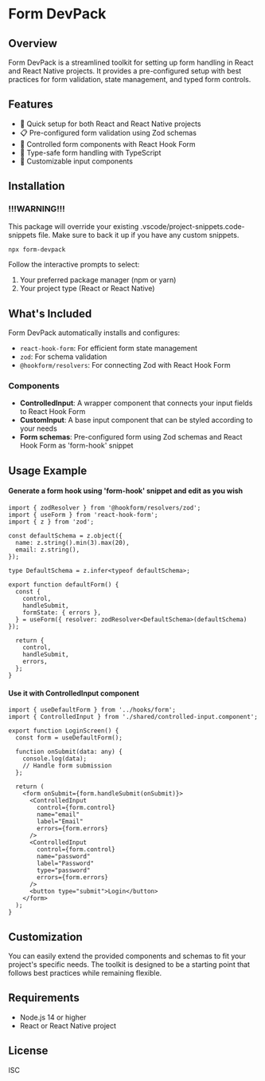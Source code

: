 # Form DevPack

## Overview

Form DevPack is a streamlined toolkit for setting up form handling in React and React Native projects. It provides a pre-configured setup with best practices for form validation, state management, and typed form controls.

## Features

- 🚀 Quick setup for both React and React Native projects
- 📋 Pre-configured form validation using Zod schemas
- 🔄 Controlled form components with React Hook Form
- 🧩 Type-safe form handling with TypeScript
- 🎨 Customizable input components

## Installation

### !!!WARNING!!! 
This package will override your existing .vscode/project-snippets.code-snippets file. Make sure to back it up if you have any custom snippets.

```bash
npx form-devpack
```

Follow the interactive prompts to select:
1. Your preferred package manager (npm or yarn)
2. Your project type (React or React Native)

## What's Included

Form DevPack automatically installs and configures:

- `react-hook-form`: For efficient form state management
- `zod`: For schema validation
- `@hookform/resolvers`: For connecting Zod with React Hook Form

### Components

- **ControlledInput**: A wrapper component that connects your input fields to React Hook Form
- **CustomInput**: A base input component that can be styled according to your needs
- **Form schemas**: Pre-configured form using Zod schemas and React Hook Form as 'form-hook' snippet

## Usage Example

#### Generate a form hook using 'form-hook' snippet and edit as you wish 
```tsx
import { zodResolver } from '@hookform/resolvers/zod';
import { useForm } from 'react-hook-form';
import { z } from 'zod';

const defaultSchema = z.object({
  name: z.string().min(3).max(20),
  email: z.string(),
});

type DefaultSchema = z.infer<typeof defaultSchema>;

export function defaultForm() {
  const {
    control,
    handleSubmit,
    formState: { errors },
  } = useForm({ resolver: zodResolver<DefaultSchema>(defaultSchema) });

  return {
    control,
    handleSubmit,
    errors,
  };
}
```

#### Use it with ControlledInput component
```tsx
import { useDefaultForm } from '../hooks/form';
import { ControlledInput } from './shared/controlled-input.component';

export function LoginScreen() {
  const form = useDefaultForm();

  function onSubmit(data: any) {
    console.log(data);
    // Handle form submission
  };

  return (
    <form onSubmit={form.handleSubmit(onSubmit)}>
      <ControlledInput
        control={form.control}
        name="email"
        label="Email"
        errors={form.errors}
      />
      <ControlledInput
        control={form.control}
        name="password"
        label="Password"
        type="password"
        errors={form.errors}
      />
      <button type="submit">Login</button>
    </form>
  );
}
```

## Customization

You can easily extend the provided components and schemas to fit your project's specific needs. The toolkit is designed to be a starting point that follows best practices while remaining flexible.

## Requirements

- Node.js 14 or higher
- React or React Native project

## License

ISC
